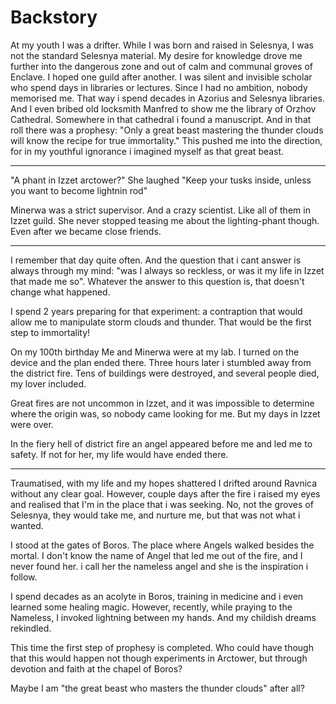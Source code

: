 # Backstory

At my youth I was a drifter. While I was born and raised in Selesnya, I was not
the standard Selesnya material. My desire for knowledge drove me further into
the dangerous zone and out of calm and communal groves of Enclave. I hoped one
guild after another. I was silent and invisible scholar who spend days in
libraries or lectures. Since I had no ambition, nobody memorised me. That way
i spend decades in Azorius and Selesnya libraries. And I even bribed old
locksmith Manfred to show me the library of Orzhov Cathedral. Somewhere in
that cathedral i found a manuscript. And in that roll there was a prophesy:
"Only a great beast mastering the thunder clouds will know the recipe for true
immortality." This pushed me into the direction, for in my youthful ignorance i
imagined myself as that great beast.

***

"A phant in Izzet arctower?" She laughed "Keep your tusks inside, unless you
want to become lightnin rod"

Minerwa was a strict supervisor. And a crazy scientist. Like all of them in
Izzet guild. She never stopped teasing me about the lighting-phant though. Even
after we became close friends.

***

I remember that day quite often. And the question that i cant answer is always
through my mind: "was I always so reckless, or was it my life in Izzet that
made me so". Whatever the answer to this question is, that doesn't change what
happened.

I spend 2 years preparing for that experiment: a contraption that would allow
me to manipulate storm clouds and thunder. That would be the first step to
immortality!

On my 100th birthday Me and Minerwa were at my lab. I turned on the device and
the plan ended there. Three hours later i stumbled away from the district fire.
Tens of buildings were destroyed, and several people died, my lover included.

Great fires are not uncommon in Izzet, and it was impossible to determine where
the origin was, so nobody came looking for me. But my days in Izzet were over. 

In the fiery hell of district fire an angel appeared before me and led me to
safety. If not for her, my life would have ended there.

***

Traumatised, with my life and my hopes shattered I drifted around Ravnica
without any clear goal. However, couple days after the fire i raised my eyes
and realised that I'm in the place that i was seeking. No, not the groves of
Selesnya, they would take me, and nurture me, but that was not what i wanted.

I stood at the gates of Boros. The place where Angels walked besides the
mortal. I don't know the name of Angel that led me out of the fire, and I never
found her. i call her the nameless angel and she is the inspiration i follow. 

I spend decades as an acolyte in Boros, training in medicine and i even learned
some healing magic. However, recently, while praying to the Nameless, I invoked
lightning between my hands. And my childish dreams rekindled. 

This time the first step of prophesy is completed. Who could have though that
this would happen not though experiments in Arctower, but through devotion and
faith at the chapel of Boros?

Maybe I am "the great beast who masters the thunder clouds" after all?


